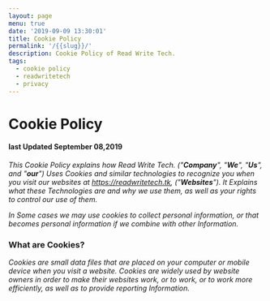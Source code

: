 ```yaml
---
layout: page
menu: true
date: '2019-09-09 13:30:01'
title: Cookie Policy
permalink: '/{{slug}}/'
description: Cookie Policy of Read Write Tech.
tags:
  - cookie policy
  - readwritetech
  - privacy
---
```

# Cookie Policy

#### last Updated September 08,2019

_This Cookie Policy explains how Read Write Tech. ("**Company**", "**We**", "**Us**", and "**our**") Uses Cookies and similar technologies to recognize you when you visit our websites at <https://readwritetech.tk>, ("**Websites**"). It Explains what these Technologies are and why we use them, as well as your rights to control our use of them._

_In Some cases we may use cookies to collect personal information, or that becomes personal information if we combine with other Information._

### What are Cookies?

_Cookies are small data files that are placed on your computer or mobile device when you visit a website. Cookies are widely used by website owners in order to make their websites work, or to work, or to work more efficiently, as well as to provide reporting Information._
